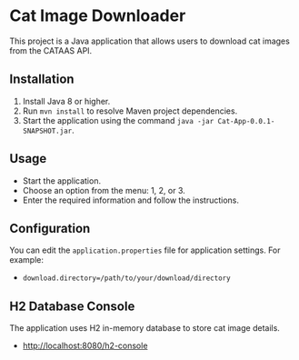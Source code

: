 # Cat Image Downloader

This project is a Java application that allows users to download cat images from the CATAAS API.

## Installation

1. Install Java 8 or higher.
2. Run `mvn install` to resolve Maven project dependencies.
3. Start the application using the command `java -jar Cat-App-0.0.1-SNAPSHOT.jar`.

## Usage

- Start the application.
- Choose an option from the menu: 1, 2, or 3.
- Enter the required information and follow the instructions.

## Configuration

You can edit the `application.properties` file for application settings. For example:
- `download.directory=/path/to/your/download/directory`

## H2 Database Console

The application uses H2 in-memory database to store cat image details.
- [http://localhost:8080/h2-console](http://localhost:8080/h2-console)
